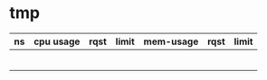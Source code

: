 # tmp

|ns|cpu usage|rqst|limit|mem-usage|rqst|limit|
|---|---|--|--| ---|---|--|
| | | | | | | |
| | | | | | | |
| | | | | | | |
| | | | | | | |
| | | | | | | |
| | | | | | | |
